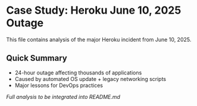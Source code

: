 # Case Study: Heroku June 10, 2025 Outage

This file contains analysis of the major Heroku incident from June 10, 2025.

## Quick Summary
- 24-hour outage affecting thousands of applications
- Caused by automated OS update + legacy networking scripts
- Major lessons for DevOps practices

*Full analysis to be integrated into README.md*
